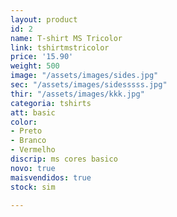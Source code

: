 ```yaml
---
layout: product
id: 2
name: T-shirt MS Tricolor
link: tshirtmstricolor
price: '15.90'
weight: 500
image: "/assets/images/sides.jpg"
sec: "/assets/images/sidesssss.jpg"
thir: "/assets/images/kkk.jpg"
categoria: tshirts
att: basic
color:
- Preto
- Branco
- Vermelho
discrip: ms cores basico
novo: true
maisvendidos: true
stock: sim

---
```

